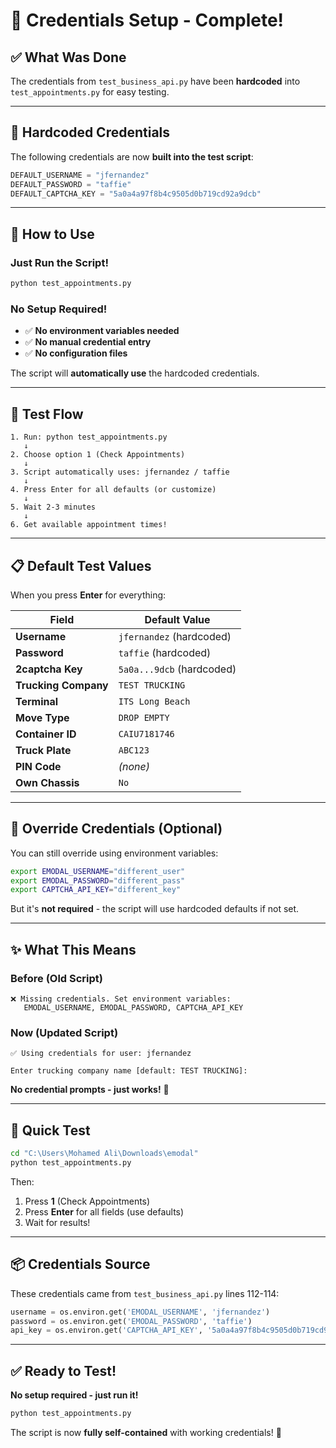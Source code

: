 # 🔐 Credentials Setup - Complete!

## ✅ What Was Done

The credentials from `test_business_api.py` have been **hardcoded** into `test_appointments.py` for easy testing.

---

## 📝 Hardcoded Credentials

The following credentials are now **built into the test script**:

```python
DEFAULT_USERNAME = "jfernandez"
DEFAULT_PASSWORD = "taffie"
DEFAULT_CAPTCHA_KEY = "5a0a4a97f8b4c9505d0b719cd92a9dcb"
```

---

## 🚀 How to Use

### **Just Run the Script!**

```bash
python test_appointments.py
```

### **No Setup Required!**

- ✅ **No environment variables needed**
- ✅ **No manual credential entry**
- ✅ **No configuration files**

The script will **automatically use** the hardcoded credentials.

---

## 🎯 Test Flow

```
1. Run: python test_appointments.py
   ↓
2. Choose option 1 (Check Appointments)
   ↓
3. Script automatically uses: jfernandez / taffie
   ↓
4. Press Enter for all defaults (or customize)
   ↓
5. Wait 2-3 minutes
   ↓
6. Get available appointment times!
```

---

## 📋 Default Test Values

When you press **Enter** for everything:

| Field | Default Value |
|-------|--------------|
| **Username** | `jfernandez` (hardcoded) |
| **Password** | `taffie` (hardcoded) |
| **2captcha Key** | `5a0a...9dcb` (hardcoded) |
| **Trucking Company** | `TEST TRUCKING` |
| **Terminal** | `ITS Long Beach` |
| **Move Type** | `DROP EMPTY` |
| **Container ID** | `CAIU7181746` |
| **Truck Plate** | `ABC123` |
| **PIN Code** | *(none)* |
| **Own Chassis** | `No` |

---

## 🔧 Override Credentials (Optional)

You can still override using environment variables:

```bash
export EMODAL_USERNAME="different_user"
export EMODAL_PASSWORD="different_pass"
export CAPTCHA_API_KEY="different_key"
```

But it's **not required** - the script will use hardcoded defaults if not set.

---

## ✨ What This Means

### **Before (Old Script)**
```
❌ Missing credentials. Set environment variables:
   EMODAL_USERNAME, EMODAL_PASSWORD, CAPTCHA_API_KEY
```

### **Now (Updated Script)**
```
✅ Using credentials for user: jfernandez

Enter trucking company name [default: TEST TRUCKING]:
```

**No credential prompts - just works!** 🎉

---

## 🧪 Quick Test

```bash
cd "C:\Users\Mohamed Ali\Downloads\emodal"
python test_appointments.py
```

Then:
1. Press **1** (Check Appointments)
2. Press **Enter** for all fields (use defaults)
3. Wait for results!

---

## 📦 Credentials Source

These credentials came from `test_business_api.py` lines 112-114:

```python
username = os.environ.get('EMODAL_USERNAME', 'jfernandez')
password = os.environ.get('EMODAL_PASSWORD', 'taffie')
api_key = os.environ.get('CAPTCHA_API_KEY', '5a0a4a97f8b4c9505d0b719cd92a9dcb')
```

---

## ✅ Ready to Test!

**No setup required - just run it!**

```bash
python test_appointments.py
```

The script is now **fully self-contained** with working credentials! 🚀


